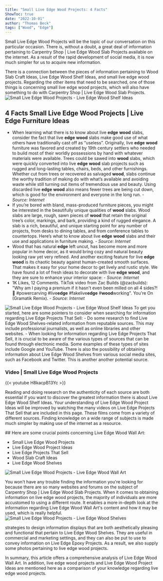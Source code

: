 ```yaml
---
title: "Small Live Edge Wood Projects: 4 Facts"
ShowToc: true 
date: "2022-10-01"
author: "Thomas Beck" 
tags: ["Wood", "Edge"]
---
```


Small Live Edge Wood Projects will be the topic of our conversation on this particular occasion. There is, without a doubt, a great deal of information pertaining to Carpentry Shop | Live Edge Wood Slab Projects available on the internet. As a result of the rapid development of social media, it is now much simpler for us to acquire new information.

There is a connection between the pieces of information pertaining to Wood Slab Craft Ideas, Live Edge Wood Shelf Ideas, and small live edge wood projects. Regarding the other items that need to be searched, one of those things is concerning small live edge wood projects, which will also have something to do with Carpentry Shop | Live Edge Wood Slab Projects.
<img loading="lazy" src="https://i.pinimg.com/736x/8d/00/c7/8d00c71559578393d013069324a77523.jpg" onerror="this.onerror=null;this.src='https://blogger.googleusercontent.com/img/a/AVvXsEhe7F7TRXHtjiKvHb5vS7DmnxvpHiDyoYyYvm1nHB3Qp2_w3BnM6A2eq4v7FYxCC9bfZt3a9vIMtAYEKUiaDQbHMg-ViyGmRIj39MLp0bGFfgfYw1Dc9q_H-T0wiTm3l0Uq42dETrN9eC8aGJ9_IORZsxST1AcLR7np1koOfcc7tnHa4S8Mwz_xD9d0=s16000';" alt="Small Live Edge Wood Projects - Live Edge Wood Shelf Ideas" >

## 4 Facts Small Live Edge Wood Projects | Live Edge Furniture Ideas
-   When learning what there is to know about live **edge** **wood** slabs, consider the fact that live **edge** **wood** slabs make good use of what others have traditionally cast off as “useless”. Originally, live **edge** **wood** furniture was favored and created by 19th century settlers who needed to build most of their worldly possessions by hand with whatever materials were available. Trees could be sawed into **wood** slabs, which were quickly converted into live **edge** **wood** slab projects such as rugged and long-lasting tables, chairs, beds, and other furnishings. Whether cut from trees or recovered as salvaged **wood**, slabs continue the worthy tradition of making do with what’s available and avoiding waste while still turning out items of tremendous use and beauty. Using discarded live **edge** **wood** also means fewer trees are being cut down, which is good for the environment and everyone in the long run. - <cite>Source: Internet</cite>
-   If you’re bored with bland, mass-produced furniture pieces, you might be interested in the beautifully unique qualities of **wood** slabs. Wood slabs are large, rough, sawn pieces of **wood** that retain the original tree’s color, markings, and bark, providing a kind of rugged elegance. A slab is a rich, beautiful, and unique starting point for any number of projects, from desks to dining tables, and from conference tables to countertops. Here’s what to know about live **edge** **wood** slabs and their use and applications in furniture making. - <cite>Source: Internet</cite>
-   Wood that has natural **edge** left uncut, has become more and more popular in home decor, as it would bring cozy and natural beauty looking raw yet very refined. And another exciting feature for live **edge** **wood** is its chaotic beauty against human-created smooth surfaces. That makes it easy for your home decor to get lively and rustic style. We have found a lot of fresh ideas to decorate with live **edge** **wood**, and they are sure to enhance your interior space: - <cite>Source: Internet</cite>
-   1K Likes, 12 Comments. TikTok video from Zac Builds (@zacbuilds): "Why am I paying a premium if it hasn't even been milled on all 4 sides?! 🤔 #powercarving #live**edge** #fakelive**edge** #**wood**working". You're On (Gramatik Remix). - <cite>Source: Internet</cite>


<img loading="lazy" src="https://www.marylandwoodcountertops.com/wp-content/uploads/2014/04/chestnut.jpg" onerror="this.onerror=null;this.src='https://blogger.googleusercontent.com/img/a/AVvXsEhe7F7TRXHtjiKvHb5vS7DmnxvpHiDyoYyYvm1nHB3Qp2_w3BnM6A2eq4v7FYxCC9bfZt3a9vIMtAYEKUiaDQbHMg-ViyGmRIj39MLp0bGFfgfYw1Dc9q_H-T0wiTm3l0Uq42dETrN9eC8aGJ9_IORZsxST1AcLR7np1koOfcc7tnHa4S8Mwz_xD9d0=s16000';" alt="Small Live Edge Wood Projects - Live Edge Wood Shelf Ideas" >
To get you started, here are some pointers to consider when searching for information regarding Live Edge Projects That Sell:
- Do some research to find Live Edge Wood Shelves-related information from reputable sources. This may include professional journalists, as well as online libraries and other websites.
- When looking for information regarding Live Edge Projects That Sell, it is crucial to be aware of the various types of sources that can be found through electronic media. Some examples of these types of sites include Google and YouTube. There is also the possibility of obtaining information about Live Edge Wood Shelves from various social media sites, such as Facebook and Twitter. This is another another potential source.

### Video | Small Live Edge Wood Projects
{{< youtube H8kacpB13Yc >}} 


Reading and doing research on the authenticity of each source are both essential if you want to discover the greatest information there is about Live Edge Wood Shelf Ideas.
Your understanding of Live Edge Wood Project Ideas will be improved by watching the many videos on Live Edge Projects That Sell that are included in this page. These films come from a variety of different sources. Finding knowledge on a wide range of subjects is made much simpler by making use of the internet as a resource.
<script async="async" data-cfasync="false" src="//normallydemandedalter.com/fe63df3c5408708b15d8dc3d9b206b31/invoke.js"></script>
<div id="container-fe63df3c5408708b15d8dc3d9b206b31"></div>
## Here are some crucial points concerning Live Edge Wood Wall Art:

- Small Live Edge Wood Projects
- Live Edge Wood Project Ideas
- Live Edge Projects That Sell
- Wood Slab Craft Ideas
- Live Edge Wood Shelves

 <img loading="lazy" src="https://i.pinimg.com/736x/c9/96/d6/c996d6df10c057c31806a8f3a3b8c88d.jpg" onerror="this.onerror=null;this.src='https://blogger.googleusercontent.com/img/a/AVvXsEhe7F7TRXHtjiKvHb5vS7DmnxvpHiDyoYyYvm1nHB3Qp2_w3BnM6A2eq4v7FYxCC9bfZt3a9vIMtAYEKUiaDQbHMg-ViyGmRIj39MLp0bGFfgfYw1Dc9q_H-T0wiTm3l0Uq42dETrN9eC8aGJ9_IORZsxST1AcLR7np1koOfcc7tnHa4S8Mwz_xD9d0=s16000';" alt="Small Live Edge Wood Projects - Live Edge Wood Wall Art" >

You won't have any trouble finding the information you're looking for because there are so many websites and forums on the subject of Carpentry Shop | Live Edge Wood Slab Projects.
When it comes to obtaining information on live edge wood projects, the majority of individuals are more accustomed to using a different route. It enables a more in-depth look at the information regarding Live Edge Wood Wall Art's content and how it may be used, which is really helpful.
<img loading="lazy" src="https://marwoodslabs.com/wp-content/uploads/2018/01/IMG_2689-e1515707417403-773x1030.jpg" onerror="this.onerror=null;this.src='https://blogger.googleusercontent.com/img/a/AVvXsEhe7F7TRXHtjiKvHb5vS7DmnxvpHiDyoYyYvm1nHB3Qp2_w3BnM6A2eq4v7FYxCC9bfZt3a9vIMtAYEKUiaDQbHMg-ViyGmRIj39MLp0bGFfgfYw1Dc9q_H-T0wiTm3l0Uq42dETrN9eC8aGJ9_IORZsxST1AcLR7np1koOfcc7tnHa4S8Mwz_xD9d0=s16000';" alt="Small Live Edge Wood Projects - Live Edge Wood Shelves" >

strategies to design information displays that are both aesthetically pleasing and functional that pertain to Live Edge Wood Shelves. They are useful in commercial and marketing settings, and they can also be put to use to convey information on Live Edge Epoxy Projects. As a result, we also supply some photos pertaining to live edge wood projects.

In summary, this article offers a comprehensive analysis of Live Edge Wood Wall Art. In addition, live edge wood projects and Live Edge Wood Project Ideas are mentioned here as a comparison of your knowledge regarding live edge wood projects.

	

